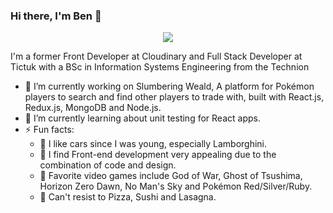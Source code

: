 ### Hi there, I'm Ben 👋

<p align="center">
  <img src="https://i.ibb.co/7pVVyPX/leaphere-drawing.png">
</p>

<!--
**nadlerBen/nadlerBen** is a ✨ _special_ ✨ repository because its `README.md` (this file) appears on your GitHub profile.-->

I'm a former Front Developer at Cloudinary and Full Stack Developer at Tictuk with a BSc in Information Systems Engineering from the Technion
- 🔭 I’m currently working on Slumbering Weald, A platform for Pokémon players to search and find other players to trade with, built with React.js, Redux.js, MongoDB and Node.js.
- 🌱 I’m currently learning about unit testing for React apps.
- ⚡ Fun facts: 
    - :blue_car: I like cars since I was young, especially Lamborghini.
    - :art: I find Front-end development very appealing due to the combination of code and design.
    - :space_invader: Favorite video games include God of War, Ghost of Tsushima, Horizon Zero Dawn, No Man's Sky and Pokémon Red/Silver/Ruby.
    - :pizza: Can't resist to Pizza, Sushi and Lasagna.

